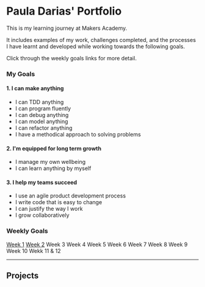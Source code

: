 
# Paula Darias' Portfolio

This is my learning journey at Makers Academy.

It includes examples of my work, challenges completed, and the processes I have learnt and developed while working towards the following goals.

Click through the weekly goals links for more detail.

### My Goals

#### 1. I can make anything

- I can TDD anything
- I can program fluently
- I can debug anything
- I can model anything
- I can refactor anything
- I have a methodical approach to solving problems

#### 2. I'm equipped for long term growth

- I manage my own wellbeing
- I can learn anything by myself

#### 3. I help my teams succeed

- I use an agile product development process
- I write code that is easy to change
- I can justify the way I work
- I grow collaboratively

### Weekly Goals

[Week 1](https://github.com/pauladarias/My_Portfolio/blob/master/week1.md)
[Week 2](https://github.com/pauladarias/My_Portfolio/blob/master/week2.md)
Week 3
Week 4
Week 5
Week 6
Week 7
Week 8
Week 9
Week 10
Wekk 11 & 12

------

## Projects


